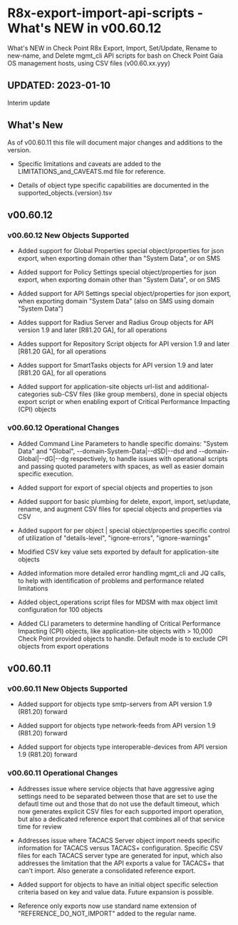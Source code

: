 # R8x-export-import-api-scripts - What's NEW in v00.60.12

What's NEW in Check Point R8x Export, Import, Set/Update, Rename to new-name, and Delete mgmt_cli API scripts for bash on Check Point Gaia OS management hosts, using CSV files (v00.60.xx.yyy)

## UPDATED:  2023-01-10

Interim update

## What's New

As of v00.60.11 this file will document major changes and additions to the version.

- Specific limitations and caveats are added to the LIMITATIONS_and_CAVEATS.md file for reference.

- Details of object type specific capabilities are documented in the supported_objects.{version}.tsv

## v00.60.12

### v00.60.12 New Objects Supported

- Added support for Global Properties special object/properties for json export, when exporting domain other than "System Data", or on SMS

- Added support for Policy Settings special object/properties for json export, when exporting domain other than "System Data", or on SMS

- Added support for API Settings special object/properties for json export, when exporting domain "System Data" (also on SMS using domain "System Data")

- Addes support for Radius Server and Radius Group objects for API version 1.9 and later [R81.20 GA], for all operations

- Addes support for Repository Script objects for API version 1.9 and later [R81.20 GA], for all operations

- Addes support for SmartTasks objects for API version 1.9 and later [R81.20 GA], for all operations

- Added support for application-site objects url-list and additional-categories sub-CSV files (like group members), done in special objects export script or when enabling export of Critical Performance Impacting (CPI) objects

### v00.60.12 Operational Changes

- Added Command Line Parameters to handle specific domains:  "System Data" and "Global", --domain-System-Data|--dSD|--dsd and --domain-Global|--dG|--dg respectively, to handle issues with operational scripts and passing quoted parameters with spaces, as well as easier domain specific execution.
- Added support for export of special objects and properties to json

- Added support for basic plumbing for delete, export, import, set/update, rename, and augment CSV files for special objects and properties via CSV

- Added support for per object | special object/properties specific control of utilization of "details-level", "ignore-errors", "ignore-warnings"

- Modified CSV key value sets exported by default for application-site objects

- Added information more detailed error handling mgmt_cli and JQ calls, to help with identification of problems and performance related limitations

- Added object_operations script files for MDSM with max object limit configuration for 100 objects

- Added CLI parameters to determine handling of Critical Performance Impacting (CPI) objects, like application-site objects with > 10,000 Check Point provided objects to handle.  Default mode is to exclude CPI objects from export operations

## v00.60.11

### v00.60.11 New Objects Supported

- Added support for objects type smtp-servers from API version 1.9 (R81.20) forward

- Added support for objects type network-feeds from API version 1.9 (R81.20) forward

- Added support for objects type interoperable-devices from API version 1.9 (R81.20) forward

### v00.60.11 Operational Changes

- Addresses issue where service objects that have aggressive aging settings need to be separated between those that are set to use the defautl time out and those that do not use the default timeout, which now generates explicit CSV files for each supported import operation, but also a dedicated reference export that combines all of that service time for review

- Addresses issue where TACACS Server object import needs specific information for TACACS versus TACACS+ configuration.  Specific CSV files for each TACACS server type are generated for input, which also addresses the limitation that the API exports a value for TACACS+ that can't import.  Also generate a consolidated reference export.

- Added support for objects to have an initial object specific selection criteria based on key and value data.  Future expansion is possible.

- Reference only exports now use standard name extension of "REFERENCE_DO_NOT_IMPORT" added to the regular name.
